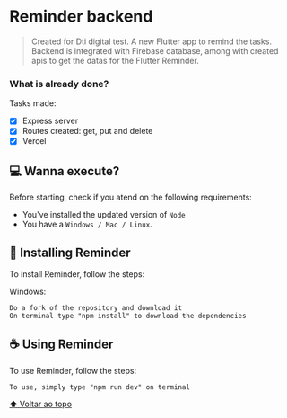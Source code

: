 # Reminder backend

> Created for Dti digital test. A new Flutter app to remind the tasks. Backend is integrated with Firebase database, among with created apis to get the datas for the Flutter Reminder.

### What is already done?

Tasks made:

- [x] Express server
- [x] Routes created: get, put and delete
- [x] Vercel

## 💻 Wanna execute?

Before starting, check if you atend on the following requirements: 

* You've installed the updated version of `Node`
* You have a `Windows / Mac / Linux`.

## 🚀 Installing Reminder

To install Reminder, follow the steps:

Windows:
```
Do a fork of the repository and download it
On terminal type "npm install" to download the dependencies
```

## ☕ Using Reminder

To use Reminder, follow the steps:

```
To use, simply type "npm run dev" on terminal
```

[⬆ Voltar ao topo](#nome-do-projeto)<br>
